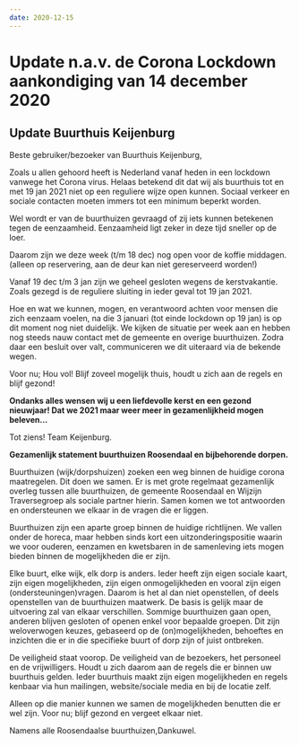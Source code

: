 ```yaml
---
date: 2020-12-15
---
```


# Update n.a.v. de  Corona Lockdown aankondiging van 14 december 2020

## Update Buurthuis Keijenburg

Beste gebruiker/bezoeker van Buurthuis Keijenburg,

Zoals u allen gehoord heeft is Nederland vanaf heden in een lockdown vanwege het Corona virus.
Helaas betekend dit dat wij als buurthuis tot en met 19 jan 2021 niet op een reguliere wijze open kunnen.
Sociaal verkeer en sociale contacten moeten immers tot een minimum beperkt worden.

Wel wordt er van de buurthuizen gevraagd of zij iets kunnen betekenen tegen de eenzaamheid.
Eenzaamheid ligt zeker in deze tijd sneller op de loer.

Daarom zijn we deze week (t/m 18 dec) nog open voor de koffie middagen.
(alleen op reservering, aan de deur kan niet gereserveerd worden!)

Vanaf 19 dec t/m 3 jan zijn we geheel gesloten wegens de kerstvakantie.
Zoals gezegd is de reguliere sluiting in ieder geval tot 19 jan 2021.

Hoe en wat we kunnen, mogen, en verantwoord achten voor mensen die zich eenzaam voelen, na die 3 januari (tot einde lockdown op 19 jan) is op dit moment nog niet duidelijk.
We kijken de situatie per week aan en hebben nog steeds nauw contact met de gemeente en overige buurthuizen.
Zodra daar een besluit over valt, communiceren we dit uiteraard via de bekende wegen.

Voor nu; Hou vol!
Blijf zoveel mogelijk thuis, houdt u zich aan de regels en blijf gezond!

**Ondanks alles wensen wij u een liefdevolle kerst en een gezond nieuwjaar!
Dat we 2021 maar weer meer in gezamenlijkheid mogen beleven...**

Tot ziens!
Team Keijenburg.
 

**Gezamenlijk statement buurthuizen Roosendaal en bijbehorende dorpen.**

Buurthuizen (wijk/dorpshuizen) zoeken een weg binnen de huidige corona maatregelen.
Dit doen we samen. Er is met grote regelmaat gezamenlijk overleg tussen alle buurthuizen, de gemeente Roosendaal en Wijzijn Traversegroep als sociale partner hierin. Samen komen we tot antwoorden en ondersteunen we elkaar in de vragen die er liggen.

Buurthuizen zijn een aparte groep binnen de huidige richtlijnen. We vallen onder de horeca, maar hebben sinds kort een uitzonderingspositie waarin we voor ouderen, eenzamen en kwetsbaren in de samenleving iets mogen bieden binnen de mogelijkheden die er zijn.

Elke buurt, elke wijk, elk dorp is anders. Ieder heeft zijn eigen sociale kaart, zijn eigen mogelijkheden, zijn eigen onmogelijkheden en vooral zijn eigen (ondersteuningen)vragen.
Daarom is het al dan niet openstellen, of deels openstellen van de buurthuizen maatwerk.
De basis is gelijk maar de uitvoering zal van elkaar verschillen.
Sommige buurthuizen gaan open, anderen blijven gesloten of openen enkel voor bepaalde groepen.
Dit zijn weloverwogen keuzes, gebaseerd op de (on)mogelijkheden, behoeftes en inzichten die er in die specifieke buurt of dorp zijn of juist ontbreken.

De veiligheid staat voorop. De veiligheid van de bezoekers, het personeel en de vrijwilligers. Houdt u zich daarom aan de regels die er binnen uw buurthuis gelden. Ieder buurthuis maakt zijn eigen mogelijkheden en regels kenbaar via hun mailingen, website/sociale media en bij de locatie zelf.

Alleen op die manier kunnen we samen de mogelijkheden benutten die er wel zijn.
Voor nu; blijf gezond en vergeet elkaar niet.

Namens alle Roosendaalse buurthuizen,Dankuwel.

